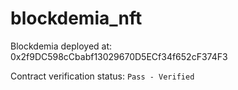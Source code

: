 # blockdemia_nft

Blockdemia deployed at: 0x2f9DC598cCbabf13029670D5ECf34f652cF374F3

Contract verification status:  `Pass - Verified`
